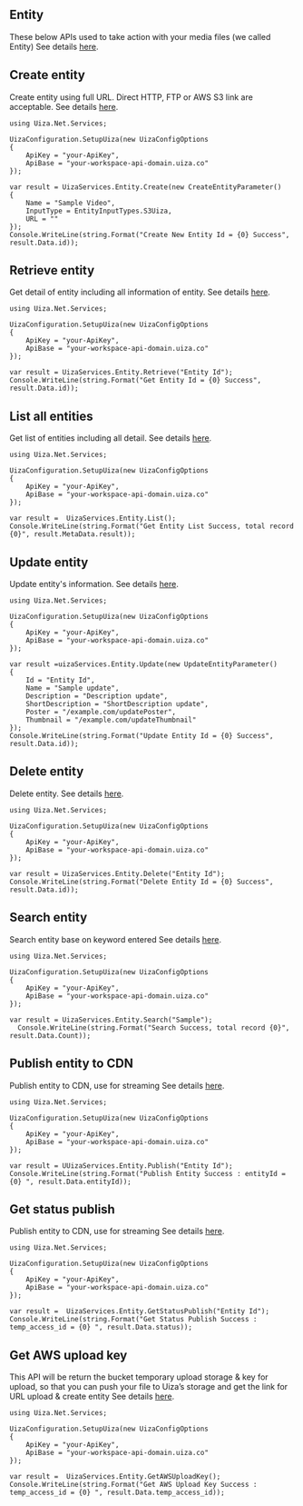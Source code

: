 ## Entity
These below APIs used to take action with your media files (we called Entity)
See details [here](https://docs.uiza.io/#video).

## Create entity
Create entity using full URL. Direct HTTP, FTP or AWS S3 link are acceptable.
See details [here](https://docs.uiza.io/#create-entity).

```Cshard
using Uiza.Net.Services;

UizaConfiguration.SetupUiza(new UizaConfigOptions
{
	ApiKey = "your-ApiKey",
	ApiBase = "your-workspace-api-domain.uiza.co"
});

var result = UizaServices.Entity.Create(new CreateEntityParameter()
{
	Name = "Sample Video",
	InputType = EntityInputTypes.S3Uiza,
	URL = ""
});
Console.WriteLine(string.Format("Create New Entity Id = {0} Success", result.Data.id));
```

## Retrieve entity
Get detail of entity including all information of entity.
See details [here](https://docs.uiza.io/#retrieve-an-entity).

```Cshard
using Uiza.Net.Services;

UizaConfiguration.SetupUiza(new UizaConfigOptions
{
	ApiKey = "your-ApiKey",
	ApiBase = "your-workspace-api-domain.uiza.co"
});

var result = UizaServices.Entity.Retrieve("Entity Id");
Console.WriteLine(string.Format("Get Entity Id = {0} Success", result.Data.id));
```
## List all entities
Get list of entities including all detail.
See details [here](https://docs.uiza.io/#list-all-entities).

```Cshard
using Uiza.Net.Services;

UizaConfiguration.SetupUiza(new UizaConfigOptions
{
	ApiKey = "your-ApiKey",
	ApiBase = "your-workspace-api-domain.uiza.co"
});

var result =  UizaServices.Entity.List();
Console.WriteLine(string.Format("Get Entity List Success, total record {0}", result.MetaData.result));
```

## Update entity
Update entity's information.
See details [here](https://docs.uiza.io/#update-an-entity).

```Cshard
using Uiza.Net.Services;

UizaConfiguration.SetupUiza(new UizaConfigOptions
{
	ApiKey = "your-ApiKey",
	ApiBase = "your-workspace-api-domain.uiza.co"
});

var result =uizaServices.Entity.Update(new UpdateEntityParameter()
{
	Id = "Entity Id",
	Name = "Sample update",
	Description = "Description update",
	ShortDescription = "ShortDescription update",
	Poster = "/example.com/updatePoster",
	Thumbnail = "/example.com/updateThumbnail"
});
Console.WriteLine(string.Format("Update Entity Id = {0} Success", result.Data.id));
```

## Delete entity
Delete entity.
See details [here](https://docs.uiza.io/#delete-an-entity).

```Cshard
using Uiza.Net.Services;

UizaConfiguration.SetupUiza(new UizaConfigOptions
{
	ApiKey = "your-ApiKey",
	ApiBase = "your-workspace-api-domain.uiza.co"
});

var result = UizaServices.Entity.Delete("Entity Id");
Console.WriteLine(string.Format("Delete Entity Id = {0} Success", result.Data.id));
```

## Search entity
Search entity base on keyword entered
See details [here](https://docs.uiza.io/#search-entity).

```Cshard
using Uiza.Net.Services;

UizaConfiguration.SetupUiza(new UizaConfigOptions
{
	ApiKey = "your-ApiKey",
	ApiBase = "your-workspace-api-domain.uiza.co"
});

var result = UizaServices.Entity.Search("Sample");
  Console.WriteLine(string.Format("Search Success, total record {0}", result.Data.Count));
```

## Publish entity to CDN
Publish entity to CDN, use for streaming
See details [here](https://docs.uiza.io/#publish-entity-to-cdn).

```Cshard
using Uiza.Net.Services;

UizaConfiguration.SetupUiza(new UizaConfigOptions
{
	ApiKey = "your-ApiKey",
	ApiBase = "your-workspace-api-domain.uiza.co"
});

var result = UUizaServices.Entity.Publish("Entity Id");
Console.WriteLine(string.Format("Publish Entity Success : entityId = {0} ", result.Data.entityId));
```

## Get status publish
Publish entity to CDN, use for streaming
See details [here](https://docs.uiza.io/#get-status-publish).

```Cshard
using Uiza.Net.Services;

UizaConfiguration.SetupUiza(new UizaConfigOptions
{
	ApiKey = "your-ApiKey",
	ApiBase = "your-workspace-api-domain.uiza.co"
});

var result =  UizaServices.Entity.GetStatusPublish("Entity Id");
Console.WriteLine(string.Format("Get Status Publish Success : temp_access_id = {0} ", result.Data.status));
```

## Get AWS upload key
This API will be return the bucket temporary upload storage & key for upload, so that you can push your file to Uiza’s storage and get the link for URL upload & create entity
See details [here](https://docs.uiza.io/#get-aws-upload-key).

```Cshard
using Uiza.Net.Services;

UizaConfiguration.SetupUiza(new UizaConfigOptions
{
	ApiKey = "your-ApiKey",
	ApiBase = "your-workspace-api-domain.uiza.co"
});

var result =  UizaServices.Entity.GetAWSUploadKey();
Console.WriteLine(string.Format("Get AWS Upload Key Success : temp_access_id = {0} ", result.Data.temp_access_id));
```
